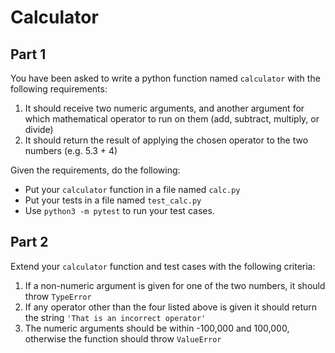 # Calculator

## Part 1

You have been asked to write a python function named `calculator` with the following requirements:

1. It should receive two numeric arguments, and another argument for which mathematical operator to run on them (add, subtract, multiply, or divide)
1. It should return the result of applying the chosen operator to the two numbers (e.g. 5.3 + 4)

Given the requirements, do the following:

- Put your `calculator` function in a file named `calc.py`
- Put your tests in a file named `test_calc.py`
- Use `python3 -m pytest` to run your test cases.

## Part 2

Extend your `calculator` function and test cases with the following criteria:

1. If a non-numeric argument is given for one of the two numbers, it should throw `TypeError`
1. If any operator other than the four listed above is given it should return the string `'That is an incorrect operator'`
1. The numeric arguments should be within -100,000 and 100,000, otherwise the function should throw `ValueError`
